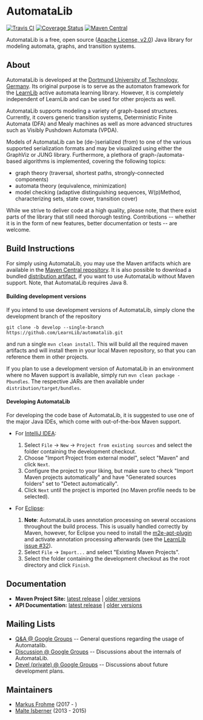 # AutomataLib

[![Travis CI](https://travis-ci.org/LearnLib/automatalib.svg?branch=develop)](https://travis-ci.org/LearnLib/automatalib)
[![Coverage Status](https://coveralls.io/repos/github/LearnLib/automatalib/badge.svg?branch=develop)](https://coveralls.io/github/LearnLib/automatalib?branch=develop)
[![Maven Central](https://maven-badges.herokuapp.com/maven-central/net.automatalib/automata-parent/badge.svg)](https://maven-badges.herokuapp.com/maven-central/net.automatalib/automata-parent)

AutomataLib is a free, open source ([Apache License, v2.0][1]) Java library for modeling automata, graphs, and transition systems.


## About

AutomataLib is developed at the [Dortmund University of Technology, Germany][2].
Its original purpose is to serve as the automaton framework for the [LearnLib][3] active automata learning library.
However, it is completely independent of LearnLib and can be used for other projects as well.

AutomataLib supports modeling a variety of graph-based structures.
Currently, it covers generic transition systems, Deterministic Finite Automata (DFA) and Mealy machines as well as more advanced structures such as Visibly Pushdown Automata (VPDA).

Models of AutomataLib can be (de-)serialized (from) to one of the various supported serialization formats and may be visualized using either the GraphViz or JUNG library.
Furthermore, a plethora of graph-/automata-based algorithms is implemented, covering the following topics:

* graph theory (traversal, shortest paths, strongly-connected components)
* automata theory (equivalence, minimization)
* model checking (adaptive distinguishing sequences, W(p)Method, characterizing sets, state cover, transition cover)

While we strive to deliver code at a high quality, please note, that there exist parts of the library that still need thorough testing.
Contributions -- whether it is in the form of new features, better documentation or tests -- are welcome.

## Build Instructions

For simply using AutomataLib, you may use the Maven artifacts which are available in the [Maven Central repository][maven-central].
It is also possible to download a bundled [distribution artifact][maven-central-distr], if you want to use AutomataLib without Maven support.
Note, that AutomataLib requires Java 8.

#### Building development versions

If you intend to use development versions of AutomataLib, simply clone the development branch of the repository

```
git clone -b develop --single-branch https://github.com/LearnLib/automatalib.git
```

and run a single `mvn clean install`.
This will build all the required maven artifacts and will install them in your local Maven repository, so that you can reference them in other projects.

If you plan to use a development version of AutomataLib in an environment where no Maven support is available, simply run `mvn clean package -Pbundles`.
The respective JARs are then available under `distribution/target/bundles`.

#### Developing AutomataLib

For developing the code base of AutomataLib, it is suggested to use one of the major Java IDEs, which come with out-of-the-box Maven support.

* For [IntelliJ IDEA][intellij]:
  1. Select `File` -> `New` -> `Project from existing sources` and select the folder containing the development checkout.
  1. Choose "Import Project from external model", select "Maven" and click `Next`.
  1. Configure the project to your liking, but make sure to check "Import Maven projects automatically" and have "Generated sources folders" set to "Detect automatically".
  1. Click `Next` until the project is imported (no Maven profile needs to be selected).

* For [Eclipse][eclipse]:
  1. **Note**: AutomataLib uses annotation processing on several occasions throughout the build process.
  This is usually handled correctly by Maven, however, for Eclipse you need to install the [m2e-apt-plugin](https://marketplace.eclipse.org/content/m2e-apt) and activate annotation processing afterwards (see the [LearnLib issue #32](https://github.com/LearnLib/learnlib/issues/32)).
  1. Select `File` -> `Import...` and select "Existing Maven Projects".
  1. Select the folder containing the development checkout as the root directory and click `Finish`.


## Documentation

* **Maven Project Site:** [latest release](http://learnlib.github.io/automatalib/maven-site/latest/) | [older versions](http://learnlib.github.io/automatalib/maven-site/)
* **API Documentation:** [latest release](http://learnlib.github.io/automatalib/maven-site/latest/apidocs/) | [older versions](http://learnlib.github.io/automatalib/maven-site/)


## Mailing Lists

  * [Q&A @ Google Groups][automatalib-qa] -- General questions regarding the usage of Automatalib.
  * [Discussion @ Google Groups][automatalib-discussion] -- Discussions about the internals of AutomataLib.
  * [Devel (private) @ Google Groups][automatalib-devel] -- Discussions about future development plans.


## Maintainers

* [Markus Frohme][5] (2017 - )
* [Malte Isberner][4] (2013 - 2015)

[1]: http://www.apache.org/licenses/LICENSE-2.0
[2]: http://www.cs.tu-dortmund.de
[3]: http://www.learnlib.de
[4]: https://github.com/misberner
[5]: https://github.com/mtf90

[automatalib-qa]: https://groups.google.com/d/forum/automatalib-qa
[automatalib-discussion]: https://groups.google.com/d/forum/automatalib-discussion
[automatalib-devel]: https://groups.google.com/d/forum/automatalib-devel

[maven-central]: http://search.maven.org/#search%7Cga%7C1%7Cg%3A%22net.automatalib%22
[maven-central-distr]: http://search.maven.org/#search%7Cga%7C1%7Cg%3A%22net.automatalib.distribution%22
[intellij]: https://www.jetbrains.com/idea/
[eclipse]: https://www.eclipse.org/

